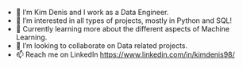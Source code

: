 - 👋 I’m Kim Denis and I work as a Data Engineer.
- 👀 I’m interested in all types of projects, mostly in Python and SQL!
- 🌱 Currently learning more about the different aspects of Machine Learning.
- 💞️ I’m looking to collaborate on Data related projects.
- 📫 Reach me on LinkedIn https://www.linkedin.com/in/kimdenis98/
<!---
KimKarydas/KimKarydas is a ✨ special ✨ repository because its `README.md` (this file) appears on your GitHub profile.
You can click the Preview link to take a look at your changes.
--->
